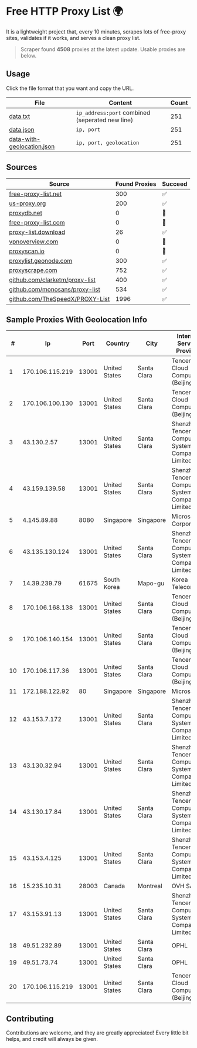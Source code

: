 
# Free HTTP Proxy List 🌍

It is a lightweight project that, every 10 minutes, scrapes lots of free-proxy sites, validates if it works, and serves a clean proxy list.


> Scraper found **4508** proxies at the latest update. Usable proxies are below.

## Usage

Click the file format that you want and copy the URL.


|File|Content|Count|
|----|-------|-----|
|[data.txt](https://raw.githubusercontent.com/themiralay/Proxy-List-World/master/data.txt)|`ip_address:port` combined (seperated new line)|251|
|[data.json](https://raw.githubusercontent.com/themiralay/Proxy-List-World/master/data.json)|`ip, port`|251|
|[data-with-geolocation.json](https://raw.githubusercontent.com/themiralay/Proxy-List-World/master/data-with-geolocation.json)|`ip, port, geolocation`|251|

## Sources

|Source|Found Proxies|Succeed|
|------|-------------|-------|
|[free-proxy-list.net](https://free-proxy-list.net)|300|✅|
|[us-proxy.org](https://www.us-proxy.org)|200|✅|
|[proxydb.net](http://proxydb.net)|0|🚫|
|[free-proxy-list.com](https://free-proxy-list.com/?page=&port=&type%5B%5D=http&type%5B%5D=https&up_time=0&search=Search)|0|🚫|
|[proxy-list.download](https://www.proxy-list.download/HTTP)|26|✅|
|[vpnoverview.com](https://vpnoverview.com/privacy/anonymous-browsing/free-proxy-servers)|0|🚫|
|[proxyscan.io](https://www.proxyscan.io)|0|🚫|
|[proxylist.geonode.com](https://proxylist.geonode.com/api/proxy-list?limit=300&page=1&sort_by=lastChecked&sort_type=desc&protocols=http,https)|300|✅|
|[proxyscrape.com](https://api.proxyscrape.com/v2/?request=displayproxies&protocol=http&timeout=10000&country=all&ssl=all&anonymity=all)|752|✅|
|[github.com/clarketm/proxy-list](https://raw.githubusercontent.com/clarketm/proxy-list/master/proxy-list-raw.txt)|400|✅|
|[github.com/monosans/proxy-list](https://raw.githubusercontent.com/monosans/proxy-list/main/proxies/http.txt)|534|✅|
|[github.com/TheSpeedX/PROXY-List](https://raw.githubusercontent.com/TheSpeedX/PROXY-List/master/http.txt)|1996|✅|


## Sample Proxies With Geolocation Info

|#|Ip|Port|Country|City|Internet Service Provider|
|-|--|----|-------|----|-------------------------|
|1|170.106.115.219|13001|United States|Santa Clara|Tencent Cloud Computing (Beijing) Co|
|2|170.106.100.130|13001|United States|Santa Clara|Tencent Cloud Computing (Beijing) Co|
|3|43.130.2.57|13001|United States|Santa Clara|Shenzhen Tencent Computer Systems Company Limited|
|4|43.159.139.58|13001|United States|Santa Clara|Shenzhen Tencent Computer Systems Company Limited|
|5|4.145.89.88|8080|Singapore|Singapore|Microsoft Corporation|
|6|43.135.130.124|13001|United States|Santa Clara|Shenzhen Tencent Computer Systems Company Limited|
|7|14.39.239.79|61675|South Korea|Mapo-gu|Korea Telecom|
|8|170.106.168.138|13001|United States|Santa Clara|Tencent Cloud Computing (Beijing) Co|
|9|170.106.140.154|13001|United States|Santa Clara|Tencent Cloud Computing (Beijing) Co|
|10|170.106.117.36|13001|United States|Santa Clara|Tencent Cloud Computing (Beijing) Co|
|11|172.188.122.92|80|Singapore|Singapore|Microsoft|
|12|43.153.7.172|13001|United States|Santa Clara|Shenzhen Tencent Computer Systems Company Limited|
|13|43.130.32.94|13001|United States|Santa Clara|Shenzhen Tencent Computer Systems Company Limited|
|14|43.130.17.84|13001|United States|Santa Clara|Shenzhen Tencent Computer Systems Company Limited|
|15|43.153.4.125|13001|United States|Santa Clara|Shenzhen Tencent Computer Systems Company Limited|
|16|15.235.10.31|28003|Canada|Montreal|OVH SAS|
|17|43.153.91.13|13001|United States|Santa Clara|Shenzhen Tencent Computer Systems Company Limited|
|18|49.51.232.89|13001|United States|Santa Clara|OPHL|
|19|49.51.73.74|13001|United States|Santa Clara|OPHL|
|20|170.106.115.219|13001|United States|Santa Clara|Tencent Cloud Computing (Beijing) Co|



## Contributing

Contributions are welcome, and they are greatly appreciated! Every
little bit helps, and credit will always be given.

